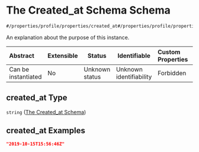 # The Created_at Schema Schema

```txt
#/properties/profile/properties/created_at#/properties/profile/properties/created_at
```

An explanation about the purpose of this instance.


| Abstract            | Extensible | Status         | Identifiable            | Custom Properties | Additional Properties | Access Restrictions | Defined In                                                                           |
| :------------------ | ---------- | -------------- | ----------------------- | :---------------- | --------------------- | ------------------- | ------------------------------------------------------------------------------------ |
| Can be instantiated | No         | Unknown status | Unknown identifiability | Forbidden         | Allowed               | none                | [quote_schema.schema.json\*](../out/quote_schema.schema.json "open original schema") |

## created_at Type

`string` ([The Created_at Schema](quote_schema-properties-the-profile-schema-properties-the-created_at-schema.md))

## created_at Examples

```json
"2019-10-15T15:56:46Z"
```
